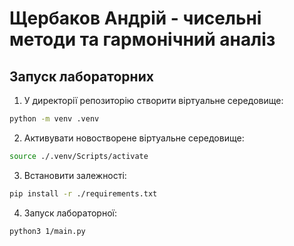 # Щербаков Андрій - чисельні методи та гармонічний аналіз

## Запуск лабораторних

1. У директорії репозиторію створити віртуальне середовище:

```bash
python -m venv .venv
```

2. Активувати новостворене віртуальне середовище:

```bash
source ./.venv/Scripts/activate
```

3. Встановити залежності:

```bash
pip install -r ./requirements.txt
```

4. Запуск лабораторної:

```bash
python3 1/main.py
```
